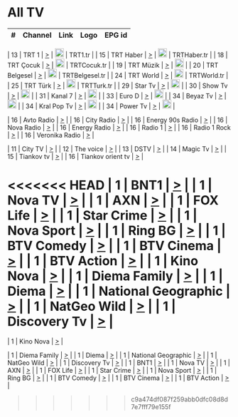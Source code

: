 <h1>All TV</h1>

| #   | Channel        | Link  | Logo | EPG id |
|:---:|:--------------:|:-----:|:----:|:------:|

| 13  | TRT 1            | [>](https://tv-trt1.medya.trt.com.tr/master.m3u8) | <img height="20" src="https://i.imgur.com/j786OLG.png"/> | TRT1.tr |
| 15  | TRT Haber        | [>](https://tv-trthaber.medya.trt.com.tr/master.m3u8) | <img height="20" src="https://i.imgur.com/OVfo8Ab.png"/> | TRTHaber.tr |
| 18  | TRT Çocuk        | [>](https://tv-trtcocuk.medya.trt.com.tr/master.m3u8) | <img height="20" src="https://i.imgur.com/QLFmD6d.png"/> | TRTCocuk.tr |
| 19  | TRT Müzik        | [>](https://tv-trtmuzik.medya.trt.com.tr/master.m3u8) | <img height="20" src="https://i.imgur.com/fIVFCEd.png"/> |
| 20  | TRT Belgesel     | [>](https://tv-trtbelgesel.medya.trt.com.tr/master.m3u8) | <img height="20" src="https://i.imgur.com/MGO87pe.png"/> | TRTBelgesel.tr |
| 24  | TRT World        | [>](https://tv-trtworld.medya.trt.com.tr/master.m3u8) | <img height="20" src="https://i.imgur.com/JEA2xpv.png"/> | TRTWorld.tr |
| 25  | TRT Türk         | [>](https://tv-trtturk.medya.trt.com.tr/master.m3u8) | <img height="20" src="https://i.imgur.com/OSTOQNw.png"/> | TRTTurk.tr |
| 29  | Star Tv   | [>](https://dogus-live.daioncdn.net/startv/startv_360p.m3u8) | <img height="20" src="https://i.imgur.com/IebUZx1.png"/> |
| 30  | Show Tv     | [>](https://ciner-live.daioncdn.net/showtv/showtv.m3u8) | <img height="20" src="https://i.imgur.com/IebUZx1.png"/> |
| 31  | Kanal 7     | [>](https://kanal7-live.daioncdn.net/kanal7/kanal7.m3u8) | <img height="20" src="https://i.imgur.com/IebUZx1.png"/> |
| 33  | Euro D    | [>](https://www.youtube.com/user/KanalD/live) | <img height="20" src="https://i.imgur.com/IebUZx1.png"/> |
| 34  | Beyaz Tv     | [>](https://beyaztv-live.daioncdn.net/beyaztv/beyaztv.m3u8) | <img height="20" src="https://i.imgur.com/IebUZx1.png"/> |
| 34  | Kral Pop Tv     | [>](https://www.youtube.com/watch?v=GuFTuKoXepw) | <img height="20" src="https://i.imgur.com/IebUZx1.png"/> |
| 34  | Power Tv     | [>](https://livetv.powerapp.com.tr/powerTV/powerhd.smil/chunklist.m3u8) | <img height="20" src="https://i.imgur.com/IebUZx1.png"/> |

| 16  | Avto Radio | [>](http://stream.metacast.eu/avtoradio.mp3.m3u) |
| 16  | City Radio | [>](http://stream.metacast.eu/city.aac.m3u) |
| 16  | Energy 90s Radio | [>](http://stream.metacast.eu/energy-90s.m3u) |
| 16  | Nova Radio | [>](http://stream.metacast.eu/nova.aac.m3u) |
| 16  | Energy Radio | [>](http://stream.metacast.eu/nrj.aac.m3u) |
| 16  | Radio 1 | [>](http://stream.metacast.eu/radio1.aac.m3u) |
| 16  | Radio 1 Rock | [>](http://stream.metacast.eu/radio1rock.aac.m3u) |
| 16  | Veronika Radio | [>](http://stream.metacast.eu/veronika.aac.m3u) |

| 11  | City TV | [>](https://tv.city.bg/play/tshls/citytv/index.m3u8) |
| 12  | The voice | [>](https://bss1.neterra.tv/thevoice/thevoice.m3u8) |
| 13  | DSTV | [>](http://46.249.95.140:8081/hls/data.m3u8) |
| 14  | Magic Tv | [>](https://bss1.neterra.tv/magictv/magictv.m3u8) |
| 15  | Tiankov tv | [>](https://streamer103.neterra.tv/tiankov-folk/live.m3u8) |
| 16  | Tiankov orient tv | [>](https://streamer103.neterra.tv/tiankov-orient/live.m3u8) |

<<<<<<< HEAD
| 1 | BNT1 | [>](https://ymkaya.xyz:26342/tv/bnt1/playlist.m3u8?wmsAuthSign=c2VydmVyX3RpbWU9OC8xMi8yMDI1IDY6NTA6MzUgUE0maGFzaF92YWx1ZT1GSzVrQ3RzenJmTkQwREZRR0VIRTJBPT0mdmFsaWRtaW51dGVzPTYw) |
| 1 | Nova TV | [>](https://ymkaya.xyz:26342/tv/novatv/playlist.m3u8?wmsAuthSign=c2VydmVyX3RpbWU9OC8xMi8yMDI1IDY6NTA6NDUgUE0maGFzaF92YWx1ZT1oL1lENTFIM1BmY3BZZ0VDV21SLzNRPT0mdmFsaWRtaW51dGVzPTYw) |
| 1 | AXN | [>](https://ymkaya.xyz:26342/tv/axn/playlist.m3u8?wmsAuthSign=c2VydmVyX3RpbWU9OC8xMi8yMDI1IDY6NTA6NTUgUE0maGFzaF92YWx1ZT0zZTFJZGJ5K201VE5xTlE2K1QvWjBBPT0mdmFsaWRtaW51dGVzPTYw) |
| 1 | FOX Life | [>](https://ymkaya.xyz:26342/tv/foxlife/playlist.m3u8?wmsAuthSign=c2VydmVyX3RpbWU9OC8xMi8yMDI1IDY6NTE6MDUgUE0maGFzaF92YWx1ZT1hZ2hHUDk5SWdFWWpId2o2WWdHcEdRPT0mdmFsaWRtaW51dGVzPTYw) |
| 1 | Star Crime | [>](https://ymkaya.xyz:26342/tv/foxcrime/playlist.m3u8?wmsAuthSign=c2VydmVyX3RpbWU9OC8xMi8yMDI1IDY6NTE6MTYgUE0maGFzaF92YWx1ZT10YVoxUENYVWt6aXpuazhnMDF4M1RBPT0mdmFsaWRtaW51dGVzPTYw) |
| 1 | Nova Sport | [>](https://ymkaya.xyz:26342/tv/novasport/playlist.m3u8?wmsAuthSign=c2VydmVyX3RpbWU9OC8xMi8yMDI1IDY6NTE6MjUgUE0maGFzaF92YWx1ZT02YWYyZXdBSlpnaXhnS3lWRUY1SXNnPT0mdmFsaWRtaW51dGVzPTYw) |
| 1 | Ring BG | [>](https://ymkaya.xyz:26342/tv/ringbg/playlist.m3u8?wmsAuthSign=c2VydmVyX3RpbWU9OC8xMi8yMDI1IDY6NTE6MzYgUE0maGFzaF92YWx1ZT0vd3EwSUVlZHZqUjZHM3BaRHN6ZTNRPT0mdmFsaWRtaW51dGVzPTYw) |
| 1 | BTV Comedy | [>](https://ymkaya.xyz:26342/tv/btvcomedy/playlist.m3u8?wmsAuthSign=c2VydmVyX3RpbWU9OC8xMi8yMDI1IDY6NTE6NDUgUE0maGFzaF92YWx1ZT00ZEtXWituek05aDdDVjZTR3ZpSXRBPT0mdmFsaWRtaW51dGVzPTYw) |
| 1 | BTV Cinema | [>](https://ymkaya.xyz:26342/tv/btvcinema/playlist.m3u8?wmsAuthSign=c2VydmVyX3RpbWU9OC8xMi8yMDI1IDY6NTE6NTUgUE0maGFzaF92YWx1ZT1YNlNGRGthNXI1Znd4d1pYRGt5U3dBPT0mdmFsaWRtaW51dGVzPTYw) |
| 1 | BTV Action | [>](https://ymkaya.xyz:26342/tv/btvaction/playlist.m3u8?wmsAuthSign=c2VydmVyX3RpbWU9OC8xMi8yMDI1IDY6NTI6MDUgUE0maGFzaF92YWx1ZT1XRytXR25SMlZkbTZrc3hZaTNsekFRPT0mdmFsaWRtaW51dGVzPTYw) |
| 1 | Kino Nova | [>](https://ymkaya.xyz:26342/tv/kinonova/playlist.m3u8?wmsAuthSign=c2VydmVyX3RpbWU9OC8xMi8yMDI1IDY6NTI6MTUgUE0maGFzaF92YWx1ZT1oWUxURXdRU0ZnRHZ2bitKT0FWSGpBPT0mdmFsaWRtaW51dGVzPTYw) |
| 1 | Diema Family | [>](https://ymkaya.xyz:26342/tv/diemafamily/playlist.m3u8?wmsAuthSign=c2VydmVyX3RpbWU9OC8xMi8yMDI1IDY6NTI6MjUgUE0maGFzaF92YWx1ZT02OGorb21pektkY3Q4YktHUVVWQ253PT0mdmFsaWRtaW51dGVzPTYw) |
| 1 | Diema | [>](https://ymkaya.xyz:26342/tv/diema/playlist.m3u8?wmsAuthSign=c2VydmVyX3RpbWU9OC8xMi8yMDI1IDY6NTI6MzQgUE0maGFzaF92YWx1ZT1uZU04WkJtbUV6Ny80Q3NaRDIzZHZnPT0mdmFsaWRtaW51dGVzPTYw) |
| 1 | National Geographic | [>](https://ymkaya.xyz:26342/tv/natgeo/playlist.m3u8?wmsAuthSign=c2VydmVyX3RpbWU9OC8xMi8yMDI1IDY6NTI6NDQgUE0maGFzaF92YWx1ZT0wOXUxbWVuYTJwaHFDOGhSZE42YnZRPT0mdmFsaWRtaW51dGVzPTYw) |
| 1 | NatGeo Wild | [>](https://ymkaya.xyz:26342/tv/natgeowild/playlist.m3u8?wmsAuthSign=c2VydmVyX3RpbWU9OC8xMi8yMDI1IDY6NTI6NTQgUE0maGFzaF92YWx1ZT1YQnZIL3lyOW9KZk1vR0d6NE50TkRnPT0mdmFsaWRtaW51dGVzPTYw) |
| 1 | Discovery Tv | [>](https://ymkaya.xyz:26342/tv/discovery/playlist.m3u8?wmsAuthSign=c2VydmVyX3RpbWU9OC8xMi8yMDI1IDY6NTM6MDMgUE0maGFzaF92YWx1ZT1rR3ZZOUVlTzFwVmw3VEFYNUVwSm93PT0mdmFsaWRtaW51dGVzPTYw) |
=======


| 1 | Kino Nova | [>](https://ymkaya.xyz:11336/tv/kinonova/playlist.m3u8?wmsAuthSign=c2VydmVyX3RpbWU9MS8yLzIwMjUgNDo0MDoyMCBBTSZoYXNoX3ZhbHVlPWlFS1FrWEtMMVRFM3l5YklUWUJQUHc9PSZ2YWxpZG1pbnV0ZXM9NjA=) |

| 1 | Diema Family | [>](https://ymkaya.xyz:11336/tv/diemafamily/playlist.m3u8?wmsAuthSign=c2VydmVyX3RpbWU9MS8yLzIwMjUgNDo0MDozMCBBTSZoYXNoX3ZhbHVlPUVUaTVKTldvZTF5WVVCM0YwL21kaXc9PSZ2YWxpZG1pbnV0ZXM9NjA=) |
| 1 | Diema | [>](https://ymkaya.xyz:11336/tv/diema/playlist.m3u8?wmsAuthSign=c2VydmVyX3RpbWU9MS8yLzIwMjUgNDo0MDo0MCBBTSZoYXNoX3ZhbHVlPVlYMWVJT2NuUjNpUTBsaytEUFFOS2c9PSZ2YWxpZG1pbnV0ZXM9NjA=) |
| 1 | National Geographic | [>](https://ymkaya.xyz:11336/tv/natgeo/playlist.m3u8?wmsAuthSign=c2VydmVyX3RpbWU9MS8yLzIwMjUgNDo0MTo0MSBBTSZoYXNoX3ZhbHVlPTJQTlVmcG5nYWx0M013eUhGRGxnd0E9PSZ2YWxpZG1pbnV0ZXM9NjA=) |
| 1 | NatGeo Wild | [>](https://ymkaya.xyz:11336/tv/natgeowild/playlist.m3u8?wmsAuthSign=c2VydmVyX3RpbWU9MS8yLzIwMjUgNDo0MTo1MSBBTSZoYXNoX3ZhbHVlPVl1OXZaTTliN0hGWEN3eDBYd1duNkE9PSZ2YWxpZG1pbnV0ZXM9NjA=) |
| 1 | Discovery Tv | [>](https://ymkaya.xyz:11336/tv/discovery/playlist.m3u8?wmsAuthSign=c2VydmVyX3RpbWU9MS8yLzIwMjUgNDo0MjowMSBBTSZoYXNoX3ZhbHVlPWtBQmdLNlY2RmQwWElzMVYzSDJyVkE9PSZ2YWxpZG1pbnV0ZXM9NjA=) |
| 1 | BNT1 | [>](https://ymkaya.xyz:11336/tv/bnt1/playlist.m3u8?wmsAuthSign=c2VydmVyX3RpbWU9MS8yLzIwMjUgNDozODozOCBBTSZoYXNoX3ZhbHVlPVVrMVlRQXpJWlhYeUh6ZFVpSC9NMUE9PSZ2YWxpZG1pbnV0ZXM9NjA=) |
| 1 | Nova TV | [>](https://ymkaya.xyz:11336/tv/novatv/playlist.m3u8?wmsAuthSign=c2VydmVyX3RpbWU9MS8yLzIwMjUgNDozODo0OCBBTSZoYXNoX3ZhbHVlPUVxQjh1a0ZzYkVGZU8zZDFGTzdreVE9PSZ2YWxpZG1pbnV0ZXM9NjA=) |
| 1 | AXN | [>](https://ymkaya.xyz:11336/tv/axn/playlist.m3u8?wmsAuthSign=c2VydmVyX3RpbWU9MS8yLzIwMjUgNDozODo1OCBBTSZoYXNoX3ZhbHVlPUpkWStGY1hkNXhaOVpPZ0thQ0FZL3c9PSZ2YWxpZG1pbnV0ZXM9NjA=) |
| 1 | FOX Life | [>](https://ymkaya.xyz:11336/tv/foxlife/playlist.m3u8?wmsAuthSign=c2VydmVyX3RpbWU9MS8yLzIwMjUgNDozOToxMCBBTSZoYXNoX3ZhbHVlPWt1ZDc1T3AzYlZDTjJnSy9TU0xJZlE9PSZ2YWxpZG1pbnV0ZXM9NjA=) |
| 1 | Star Crime | [>](https://ymkaya.xyz:11336/tv/foxcrime/playlist.m3u8?wmsAuthSign=c2VydmVyX3RpbWU9MS8yLzIwMjUgNDozOToyMCBBTSZoYXNoX3ZhbHVlPXIwVU45Nm9FR1l2enNkTG9TanBxbmc9PSZ2YWxpZG1pbnV0ZXM9NjA=) |
| 1 | Nova Sport | [>](https://ymkaya.xyz:11336/tv/novasport/playlist.m3u8?wmsAuthSign=c2VydmVyX3RpbWU9MS8yLzIwMjUgNDozOTozMCBBTSZoYXNoX3ZhbHVlPXlSZ0UxazVaM0xhSmc0NmR4T0c1T2c9PSZ2YWxpZG1pbnV0ZXM9NjA=) |
| 1 | Ring BG | [>](https://ymkaya.xyz:11336/tv/ringbg/playlist.m3u8?wmsAuthSign=c2VydmVyX3RpbWU9MS8yLzIwMjUgNDozOTo0MCBBTSZoYXNoX3ZhbHVlPTR4aUlFNHVUYWN4enY1WkVuOFZma2c9PSZ2YWxpZG1pbnV0ZXM9NjA=) |
| 1 | BTV Comedy | [>](https://ymkaya.xyz:11336/tv/btvcomedy/playlist.m3u8?wmsAuthSign=c2VydmVyX3RpbWU9MS8yLzIwMjUgNDozOTo1MCBBTSZoYXNoX3ZhbHVlPUtrMTJ2RHNTTUU1RFp1ZkVOdXFSK3c9PSZ2YWxpZG1pbnV0ZXM9NjA=) |
| 1 | BTV Cinema | [>](https://ymkaya.xyz:11336/tv/btvcinema/playlist.m3u8?wmsAuthSign=c2VydmVyX3RpbWU9MS8yLzIwMjUgNDozOTo1OSBBTSZoYXNoX3ZhbHVlPTZWcU9FZW56cG1NM1lrYy8xNE5NeHc9PSZ2YWxpZG1pbnV0ZXM9NjA=) |
| 1 | BTV Action | [>](https://ymkaya.xyz:11336/tv/btvaction/playlist.m3u8?wmsAuthSign=c2VydmVyX3RpbWU9MS8yLzIwMjUgNDo0MDoxMCBBTSZoYXNoX3ZhbHVlPUlDd0ErRkZVWThyMVZwR3c2REdGZ3c9PSZ2YWxpZG1pbnV0ZXM9NjA=) |
>>>>>>> c9a474df087f259abb0dfc08d8d7e7fff79e155f
